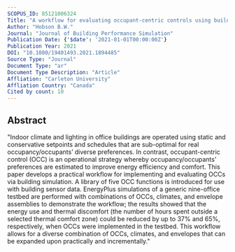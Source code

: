 ```yaml
---
SCOPUS_ID: 85121006324
Title: "A workflow for evaluating occupant-centric controls using building simulation"
Author: "Hobson B.W."
Journal: "Journal of Building Performance Simulation"
Publication Date: {'$date': '2021-01-01T00:00:00Z'}
Publication Year: 2021
DOI: "10.1080/19401493.2021.1894485"
Source Type: "Journal"
Document Type: "ar"
Document Type Description: "Article"
Affliation: "Carleton University"
Affliation Country: "Canada"
Cited by count: 10
---
```


## Abstract
"Indoor climate and lighting in office buildings are operated using static and conservative setpoints and schedules that are sub-optimal for real occupancy/occupants’ diverse preferences. In contrast, occupant-centric control (OCC) is an operational strategy whereby occupancy/occupants’ preferences are estimated to improve energy efficiency and comfort. This paper develops a practical workflow for implementing and evaluating OCCs via building simulation. A library of five OCC functions is introduced for use with building sensor data. EnergyPlus simulations of a generic nine-office testbed are performed with combinations of OCCs, climates, and envelope assemblies to demonstrate the workflow; the results showed that the energy use and thermal discomfort (the number of hours spent outside a selected thermal comfort zone) could be reduced by up to 37% and 65%, respectively, when OCCs were implemented in the testbed. This workflow allows for a diverse combination of OCCs, climates, and envelopes that can be expanded upon practically and incrementally."
